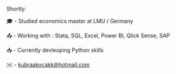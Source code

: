 Shortly:

🎓 - Studied economics master at LMU / Germany 

📤 - Working with : Stata, SQL, Excel, Power BI, Qlick Sense, SAP 

📥 - Currently devleoping Python skills

✉️ - kubraakocakk@hotmail.com
